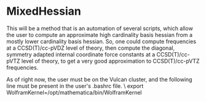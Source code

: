 # MixedHessian
This will be a method that is an automation of several scripts, which allow the user to compute an approximate high cardinality basis hessian from a mostly lower cardinality basis hessian. 
So, one could compute frequencies at a CCSD(T)/cc-pVDZ level of theory, then compute the diagonal, 
symmetry adapted internal coordinate force constants at a CCSD(T)/cc-pVTZ level of theory, to get a very good approximation to CCSD(T)/cc-pVTZ frequencies.

As of right now, the user must be on the Vulcan cluster, and the following line must be present in the user's .bashrc file. \\
export WolframKernel=/opt/mathematica/bin/WolframKernel
